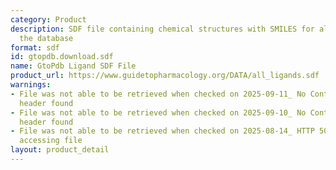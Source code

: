 ```yaml
---
category: Product
description: SDF file containing chemical structures with SMILES for all ligands in
  the database
format: sdf
id: gtopdb.download.sdf
name: GtoPdb Ligand SDF File
product_url: https://www.guidetopharmacology.org/DATA/all_ligands.sdf
warnings:
- File was not able to be retrieved when checked on 2025-09-11_ No Content-Length
  header found
- File was not able to be retrieved when checked on 2025-09-10_ No Content-Length
  header found
- File was not able to be retrieved when checked on 2025-08-14_ HTTP 503 error when
  accessing file
layout: product_detail
---
```

